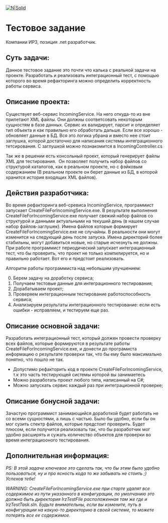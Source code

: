 [![N|Solid](https://www.irz.ru/uploads/irznew/logo.png)](https://www.irz.ru/)

# Тестовое задание 
Компании ИРЗ, позиция .net разработчик.


## Суть задачи: 

Данное тестовое задание это почти что калька с реальной задачи на проекте. Разработать и реализовать интеграционный тест, с помощью которого во время рефакторинга можно определить корректность работы сервиса.


## Описание проекта:

Существует веб-сервис IncomingService. На него откуда-то из вне прилетают XML файлы. Они должны соответсовать некоторым сущностям в базе данных.
Сервис их валидирует, парсит и определяет тип объекта и как правильно его обработать дальше.
Если все хорошо - обновляет данные в БД. Вся это логика убрана и вместо нее стоит заглушка, которой достаточно для написания системы интеграционного тетсирования. С заглушкой можно познакомится в IncomingController.cs

Так же в решении есть консольный проект, который генерирует файлы XML для тестирования. 
Он позволяет получить набор файлов со структурой каталогов, как в реальном проекте, но с фэйковым содержанием
(В реальном проекте он берет данные из БД, в которой хранится история входящих XML файлов).


## Действия разработчика:
Во время рефакторинга веб-сревиса IncomingService, программист запускает CreateFileForIncomingService.exe.
В результате выполнения CreateFileForIncomingService.exe получает свежий набор файлов со структурой и данными актуальными на текуший день (в нашем случае набор файлов-заглушек).
Имена файлов которые формирует CreateFileForIncomingService.exe не случайны. В реальности они могут изменится на следующий день после запуска. Имена директорий более стабильны, могут добавиться новые, но старые исчезнуть не должны.
При работе программист периодический запускает интеграционный тест, что бы проверить, что проект не только компилируется, но и правильно работает. Вот его и предстоит реализовать.

Алгоритм работы программиста над небольшим улучшением: 

0) Берем задачу на доработку сервиса;
1) Получаем тестовые данные для интеграционного тестирования;
2) Дорабатываем проект;
3) Проверяем интеграционным тестирование работоспособность сервиса;
4) Анализируем результаты интеграционного тестирование: если есть ошибки - исправляем, и тестируем еще раз.


## Описание основной задачи:

Разработать интеграционный тест, который должен провести проверку всех файлов, которые формируются в результате работы CreateFileForIncomingService.exe, и донести до програмиста информацию о результате проверки так, что бы ему было максимально понятно, что пошло не так.

 - Допустимо рефакторить код в проекте CreateFileForIncomingService, т.к это часть тестирующей системы которой вы занимаетесь
 - Можно разработать проект любого типа, написанный на C#;
 - Можно запускать сервис каждый раз при интеграционной проверке;


## Описание бонусной задачи:
Зачастую программист занимающийся доработкой будет работать не со всеми сущностями, а лишь с частью. Было бы удобно, если бы он мог сузить спектр файлов, которые предстоит проверить. Будет плюсом, если получится реализовать так, что бы разработчик мог удобно расширять и сужать количество объектов для проверки во время интеграциооного тестирования.


## Дополнительная информация:
_PS: В этой задаче ключевое это сделать так, что бы этим было удобно пользоваться, ну и про ясность кода то же забывать не стоить ;) Успехов тебе!_

_WARNING: CreateFileForIncomingService.exe при старте удалят все содержимое из пути указанного в конфигурации, по умолчанию это должна быть директория IrzTestFile расположенная там же где и IrzTestTask.sln. 
Будьте внимательны, если вы измените, путь в конфигурации на какую-то директорию в своей системе, то можете потерять все ее содержимое._